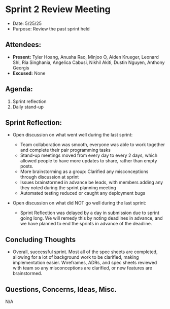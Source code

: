 # Sprint 2 Review Meeting

- Date: 5/25/25
- Purpose: Review the past sprint held

## Attendees:

- **Present:** Tyler Hoang, Anusha Rao, Minjoo O, Aiden Krueger, Leonard Shi, Ria Singhania, Angelica Cabusi, Nikhil Akiti, Dustin Nguyen, Anthony Georgis
- **Excused:** None

## Agenda:

1. Sprint reflection
2. Daily stand-up

## Sprint Reflection:

- Open discussion on what went well during the last sprint:

  - Team collaboration was smooth, everyone was able to work together and complete their pair programming tasks
  - Stand-up meetings moved from every day to every 2 days, which allowed people to have more updates to share, rather than empty posts.
  - More brainstorming as a group: Clarified any misconceptions through discussion at sprint
  - Issues brainstormed in advance be leads, with members adding any they noted during the sprint planning meeting
  - Automated testing reduced or caught any deployment bugs

- Open discussion on what did NOT go well during the last sprint:
  - Sprint Reflection was delayed by a day in submission due to sprint going long. We will remedy this by noting deadlines in advance, and we have planned to end the sprints in advance of the deadline.

## Concluding Thoughts

- Overall, successful sprint. Most all of the spec sheets are completed, allowing for a lot of background work to be clarified, making implementation easier. Wireframes, ADRs, and spec sheets reviewed with team so any misconceptions are clarified, or new features are brainstormed.

## Questions, Concerns, Ideas, Misc.

N/A
